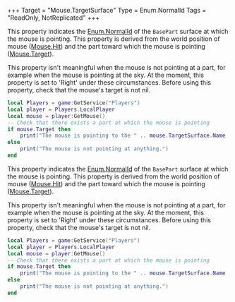 +++
Target = "Mouse.TargetSurface"
Type = Enum.NormalId
Tags = "ReadOnly, NotReplicated"
+++

This property indicates the [Enum.NormalId](https://developer.roblox.com/search#stq=NormalId) of the `BasePart` surface at which the mouse is pointing. This property is derived from the world position of mouse ([Mouse.Hit](https://developer.roblox.com/api-reference/property/Mouse/Hit)) and the part toward which the mouse is pointing ([Mouse.Target](https://developer.roblox.com/api-reference/property/Mouse/Target)).This property isn't meaningful when the mouse is not pointing at a part, for example when the mouse is pointing at the sky. At the moment, this property is set to 'Right' under these circumstances. Before using this property, check that the mouse's target is not nil.```lualocal Players = game:GetService("Players")local player = Players.LocalPlayerlocal mouse = player:GetMouse()-- Check that there exists a part at which the mouse is pointingif mouse.Target then	print("The mouse is pointing to the " .. mouse.TargetSurface.Name .. " side of " .. mouse.Target.Name)else	print("The mouse is not pointing at anything.")end```	This property indicates the [Enum.NormalId](https://developer.roblox.com/search#stq=NormalId) of the `BasePart` surface at which the mouse is pointing. This property is derived from the world position of mouse ([Mouse.Hit](https://developer.roblox.com/api-reference/property/Mouse/Hit)) and the part toward which the mouse is pointing ([Mouse.Target](https://developer.roblox.com/api-reference/property/Mouse/Target)).This property isn't meaningful when the mouse is not pointing at a part, for example when the mouse is pointing at the sky. At the moment, this property is set to 'Right' under these circumstances. Before using this property, check that the mouse's target is not nil.```lualocal Players = game:GetService("Players")local player = Players.LocalPlayerlocal mouse = player:GetMouse()-- Check that there exists a part at which the mouse is pointingif mouse.Target then	print("The mouse is pointing to the " .. mouse.TargetSurface.Name .. " side of " .. mouse.Target.Name)else	print("The mouse is not pointing at anything.")end```